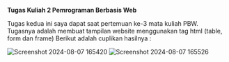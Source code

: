 **Tugas Kuliah 2 Pemrograman Berbasis Web**

Tugas kedua ini saya dapat saat pertemuan ke-3 mata kuliah PBW. Tugasnya adalah membuat tampilan website menggunakan tag html (table, form dan frame)
Berikut adalah cuplikan hasilnya :

![Screenshot 2024-08-07 165420](https://github.com/user-attachments/assets/ef031d23-9a87-484e-8a76-d956848c8409)
![Screenshot 2024-08-07 165526](https://github.com/user-attachments/assets/3c9dccb1-2e23-4d2a-8ac7-17785a15e689)
